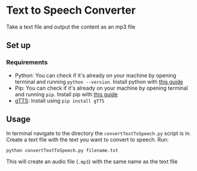 # Text to Speech Converter

Take a text file and output the content as an mp3 file

## Set up
### Requirements
* Python: You can check if it's already on your machine by opening terminal and running `python --version`. Install python with [this guide](https://docs.python-guide.org/starting/installation/)
* Pip: You can check if it's already on your machine by opening terminal and running `pip`. Install pip with [this guide](https://pip.pypa.io/en/stable/installing/)
* [gTTS](https://pypi.org/project/gTTS/): Install using `pip install gTTS`

## Usage
In terminal navigate to the directory the `convertTextToSpeech.py` script is in. Create a text file with the text you want to convert to speech. Run:
```
python convertTextToSpeech.py filename.txt
```
This will create an audio file (`.mp3`) with the same name as the text file